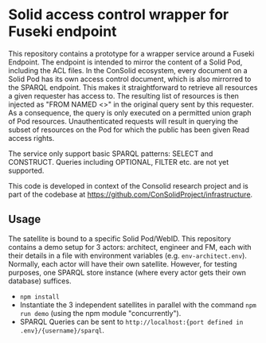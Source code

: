 # Solid access control wrapper for Fuseki endpoint
This repository contains a prototype for a wrapper service around a Fuseki Endpoint. The endpoint is intended to mirror the content of a Solid Pod, including the ACL files. In the ConSolid ecosystem, every document on a Solid Pod has its own access control document, which is also mirrorred to the SPARQL endpoint. This makes it straightforward to retrieve all resources a given requester has access to. The resulting list of resources is then injected as "FROM NAMED <>" in the original query sent by this requester. As a consequence, the query is only executed on a permitted union graph of Pod resources. Unauthenticated requests will result in querying the subset of resources on the Pod for which the public has been given Read access rights. 

The service only support basic SPARQL patterns: SELECT and CONSTRUCT. Queries including OPTIONAL, FILTER etc. are not yet supported. 

This code is developed in context of the Consolid research project and is part of the codebase at https://github.com/ConSolidProject/infrastructure.

## Usage
The satellite is bound to a specific Solid Pod/WebID. This repository contains a demo setup for 3 actors: architect, engineer and FM, each with their details in a file with environment variables (e.g. `env-architect.env`). Normally, each actor will have their own satellite. However, for testing purposes, one SPARQL store instance (where every actor gets their own database) suffices. 

* `npm install`
* Instantiate the 3 independent satellites in parallel with the command `npm run demo` (using the npm module "concurrently").
* SPARQL Queries can be sent to `http://localhost:{port defined in .env}/{username}/sparql`.
